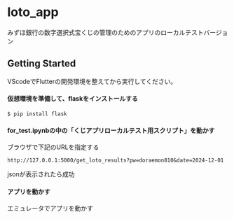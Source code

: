 # loto_app

みずほ銀行の数字選択式宝くじの管理のためのアプリのローカルテストバージョン

## Getting Started

VScodeでFlutterの開発環境を整えてから実行してください。

#### 仮想環境を準備して、flaskをインストールする

`$ pip install flask`

#### for_test.ipynbの中の「くじアプリローカルテスト用スクリプト」を動かす

ブラウザで下記のURLを指定する

`http://127.0.0.1:5000/get_loto_results?pw=doraemon810&date=2024-12-01`

jsonが表示されたら成功

#### アプリを動かす

エミュレータでアプリを動かす
